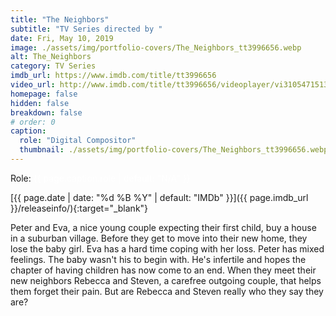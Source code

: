 ```yaml
---
title: "The Neighbors"
subtitle: "TV Series directed by "
date: Fri, May 10, 2019
image: ./assets/img/portfolio-covers/The_Neighbors_tt3996656.webp
alt: The_Neighbors
category: TV Series
imdb_url: https://www.imdb.com/title/tt3996656
video_url: http://www.imdb.com/title/tt3996656/videoplayer/vi3105471513
homepage: false
hidden: false
breakdown: false
# order: 0
caption:
  role: "Digital Compositor"
  thumbnail: ./assets/img/portfolio-covers/The_Neighbors_tt3996656.webp
---
```

Role: <span style="color:white">{{ page.caption.role | default: "N/A" }}</span>

[{{ page.date | date: "%d %B %Y" | default: "IMDb" }}]({{ page.imdb_url }}/releaseinfo/){:target="_blank"}

Peter and Eva, a nice young couple expecting their first child, buy a house in a suburban village. Before they get to move into their new home, they lose the baby girl. Eva has a hard time coping with her loss. Peter has mixed feelings. The baby wasn't his to begin with. He's infertile and hopes the chapter of having children has now come to an end. When they meet their new neighbors Rebecca and Steven, a carefree outgoing couple, that helps them forget their pain. But are Rebecca and Steven really who they say they are?
